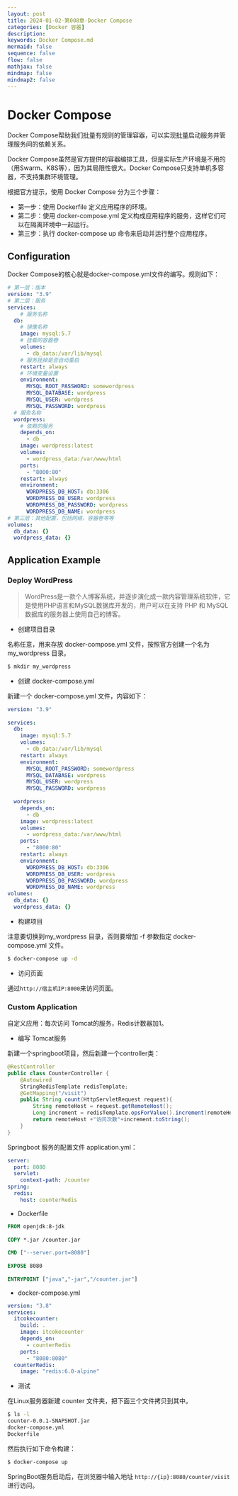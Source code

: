 ```yaml
---
layout: post
title: 2024-01-02-第008章-Docker Compose
categories: [Docker 容器]
description: 
keywords: Docker Compose.md
mermaid: false
sequence: false
flow: false
mathjax: false
mindmap: false
mindmap2: false
---
```

# Docker Compose

Docker Compose帮助我们批量有规则的管理容器，可以实现批量启动服务并管理服务间的依赖关系。

Docker Compose虽然是官方提供的容器编排工具，但是实际生产环境是不用的（用Swarm、K8S等），因为其局限性很大。Docker Compose只支持单机多容器，不支持集群环境管理。



根据官方提示，使用 Docker Compose 分为三个步骤：

- 第一步：使用 Dockerfile 定义应用程序的环境。
- 第二步：使用 docker-compose.yml 定义构成应用程序的服务，这样它们可以在隔离环境中一起运行。
- 第三步：执行 docker-compose up 命令来启动并运行整个应用程序。



## Configuration

Docker Compose的核心就是docker-compose.yml文件的编写。规则如下：

```yaml
# 第一层：版本
version: "3.9" 
# 第二层：服务    
services:
	# 服务名称
  db:
  	# 镜像名称
    image: mysql:5.7
    # 挂载的容器卷
    volumes:
      - db_data:/var/lib/mysql
    # 服务挂掉是否自动重启
    restart: always
    # 环境变量设置
    environment:
      MYSQL_ROOT_PASSWORD: somewordpress
      MYSQL_DATABASE: wordpress
      MYSQL_USER: wordpress
      MYSQL_PASSWORD: wordpress
  # 服务名称  
  wordpress:
  	# 依赖的服务
    depends_on:
      - db
    image: wordpress:latest
    volumes:
      - wordpress_data:/var/www/html
    ports:
      - "8000:80"
    restart: always
    environment:
      WORDPRESS_DB_HOST: db:3306
      WORDPRESS_DB_USER: wordpress
      WORDPRESS_DB_PASSWORD: wordpress
      WORDPRESS_DB_NAME: wordpress
# 第三层：其他配置，包括网络，容器卷等等
volumes:
  db_data: {}
  wordpress_data: {}
```



## Application Example

### Deploy WordPress

> WordPress是一款个人博客系统，并逐步演化成一款内容管理系统软件，它是使用PHP语言和MySQL数据库开发的，用户可以在支持 PHP 和 MySQL数据库的服务器上使用自己的博客。



- 创建项目目录

名称任意，用来存放 docker-compose.yml 文件，按照官方创建一个名为 my_wordpress 目录。

```bash
$ mkdir my_wordpress
```



- 创建 docker-compose.yml

新建一个 docker-compose.yml 文件，内容如下：

```yaml
version: "3.9"
    
services:
  db:
    image: mysql:5.7
    volumes:
      - db_data:/var/lib/mysql
    restart: always
    environment:
      MYSQL_ROOT_PASSWORD: somewordpress
      MYSQL_DATABASE: wordpress
      MYSQL_USER: wordpress
      MYSQL_PASSWORD: wordpress
    
  wordpress:
    depends_on:
      - db
    image: wordpress:latest
    volumes:
      - wordpress_data:/var/www/html
    ports:
      - "8000:80"
    restart: always
    environment:
      WORDPRESS_DB_HOST: db:3306
      WORDPRESS_DB_USER: wordpress
      WORDPRESS_DB_PASSWORD: wordpress
      WORDPRESS_DB_NAME: wordpress
volumes:
  db_data: {}
  wordpress_data: {}
```



- 构建项目

注意要切换到my_wordpress 目录，否则要增加 -f 参数指定 docker-compose.yml 文件。

```bash
$ docker-compose up -d
```



- 访问页面

通过`http://宿主机IP:8000`来访问页面。



### Custom Application

自定义应用：每次访问 Tomcat的服务，Redis计数器加1。



- 编写 Tomcat服务

新建一个springboot项目，然后新建一个controller类：

```java
@RestController
public class CounterController {
    @Autowired
    StringRedisTemplate redisTemplate;
    @GetMapping("/visit")
    public String count(HttpServletRequest request){
        String remoteHost = request.getRemoteHost();
        Long increment = redisTemplate.opsForValue().increment(remoteHost);
        return remoteHost +"访问次数"+increment.toString();
    }
}
```



Springboot 服务的配置文件 application.yml：

```yaml
server:
  port: 8080
  servlet:
    context-path: /counter
spring:
  redis:
    host: counterRedis
```



- Dockerfile

```dockerfile
FROM openjdk:8-jdk
 
COPY *.jar /counter.jar
 
CMD ["--server.port=8080"]
 
EXPOSE 8080
 
ENTRYPOINT ["java","-jar","/counter.jar"]
```



- docker-compose.yml

```yaml
version: "3.8"
services:
  itcokecounter:
    build: .
    image: itcokecounter
    depends_on:
      - counterRedis
    ports:
      - "8080:8080"
  counterRedis:
    image: "redis:6.0-alpine"
```



- 测试

在Linux服务器新建 counter 文件夹，把下面三个文件拷贝到其中。

```bash
$ ls -l
counter-0.0.1-SNAPSHOT.jar
docker-compose.yml
Dockerfile
```



然后执行如下命令构建：

```bash
$ docker-compose up
```



SpringBoot服务启动后，在浏览器中输入地址 `http://{ip}:8080/counter/visit` 进行访问。